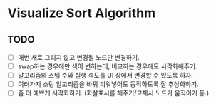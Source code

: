 # Visualize Sort Algorithm

## TODO

- [ ] 매번 새로 그리지 않고 변경될 노드만 변경하기.
- [ ] swap하는 경우에만 색이 변하는데, 비교하는 경우에도 시각화해주기.
- [ ] 알고리즘의 스텝 수와 실행 속도를 UI 상에서 변경할 수 있도록 하자.
- [ ] 여러가지 소팅 알고리즘을 바꿔 끼워넣어도 동작하도록 잘 추상화하기.
- [ ] 좀 더 예쁘게 시각화하기. (화살표시를 해주기/교체시 노드가 움직이기 등.)
